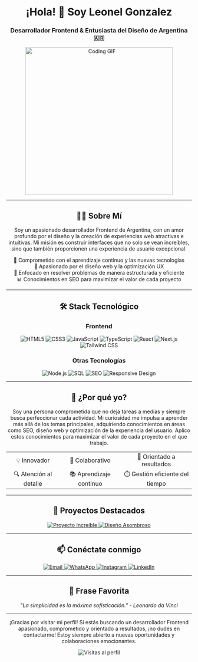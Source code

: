 <h1 align="center">¡Hola! 👋 Soy Leonel Gonzalez</h1>
<h3 align="center">Desarrollador Frontend & Entusiasta del Diseño de Argentina 🇦🇷</h3>

<p align="center">
  <img src="https://media.giphy.com/media/qgQUggAC3Pfv687qPC/giphy.gif" alt="Coding GIF" width="400" />
</p>

<hr/>

<h2 align="center">👨‍💻 Sobre Mí</h2>

<p align="center">
Soy un apasionado desarrollador Frontend de Argentina, con un amor profundo por el diseño y la creación de experiencias web atractivas e intuitivas. Mi misión es construir interfaces que no solo se vean increíbles, sino que también proporcionen una experiencia de usuario excepcional.
</p>

<p align="center">
🚀 Comprometido con el aprendizaje continuo y las nuevas tecnologías<br>
🎨 Apasionado por el diseño web y la optimización UX<br>
🧠 Enfocado en resolver problemas de manera estructurada y eficiente<br>
📊 Conocimientos en SEO para maximizar el valor de cada proyecto
</p>

<hr/>

<h2 align="center">🛠️ Stack Tecnológico</h2>

<h3 align="center">Frontend</h3>

<p align="center">
  <img src="https://img.shields.io/badge/HTML5-E34F26?style=for-the-badge&logo=html5&logoColor=white" alt="HTML5" />
  <img src="https://img.shields.io/badge/CSS3-1572B6?style=for-the-badge&logo=css3&logoColor=white" alt="CSS3" />
  <img src="https://img.shields.io/badge/JavaScript-F7DF1E?style=for-the-badge&logo=javascript&logoColor=black" alt="JavaScript" />
  <img src="https://img.shields.io/badge/TypeScript-007ACC?style=for-the-badge&logo=typescript&logoColor=white" alt="TypeScript" />
  <img src="https://img.shields.io/badge/React-20232A?style=for-the-badge&logo=react&logoColor=61DAFB" alt="React" />
  <img src="https://img.shields.io/badge/Next.js-000000?style=for-the-badge&logo=next.js&logoColor=white" alt="Next.js" />
  <img src="https://img.shields.io/badge/Tailwind_CSS-38B2AC?style=for-the-badge&logo=tailwind-css&logoColor=white" alt="Tailwind CSS" />
</p>

<h3 align="center">Otras Tecnologías</h3>

<p align="center">
  <img src="https://img.shields.io/badge/Node.js-43853D?style=for-the-badge&logo=node.js&logoColor=white" alt="Node.js" />
  <img src="https://img.shields.io/badge/SQL-4479A1?style=for-the-badge&logo=mysql&logoColor=white" alt="SQL" />
  <img src="https://img.shields.io/badge/SEO-47A248?style=for-the-badge&logo=google&logoColor=white" alt="SEO" />
  <img src="https://img.shields.io/badge/Responsive_Design-563D7C?style=for-the-badge&logo=css3&logoColor=white" alt="Responsive Design" />
</p>

<hr/>

<h2 align="center">🌟 ¿Por qué yo?</h2>

<p align="center">
Soy una persona comprometida que no deja tareas a medias y siempre busca perfeccionar cada actividad. Mi curiosidad me impulsa a aprender más allá de los temas principales, adquiriendo conocimientos en áreas como SEO, diseño web y optimización de la experiencia del usuario. Aplico estos conocimientos para maximizar el valor de cada proyecto en el que trabajo.
</p>

<div align="center">
  <table>
    <tr>
      <td align="center">💡 Innovador</td>
      <td align="center">🤝 Colaborativo</td>
      <td align="center">🎯 Orientado a resultados</td>
    </tr>
    <tr>
      <td align="center">🔍 Atención al detalle</td>
      <td align="center">📚 Aprendizaje continuo</td>
      <td align="center">⏱️ Gestión eficiente del tiempo</td>
    </tr>
  </table>
</div>

<hr/>

<h2 align="center">🚀 Proyectos Destacados</h2>

<p align="center">
  <a href="https://github.com/leonelgonzalez/proyecto-increible">
    <img src="https://github-readme-stats.vercel.app/api/pin/?username=leonelgonzalez&repo=proyecto-increible&theme=radical" alt="Proyecto Increíble" />
  </a>
  <a href="https://github.com/leonelgonzalez/diseno-asombroso">
    <img src="https://github-readme-stats.vercel.app/api/pin/?username=leonelgonzalez&repo=diseno-asombroso&theme=radical" alt="Diseño Asombroso" />
  </a>
</p>

<hr/>

<h2 align="center">📫 Conéctate conmigo</h2>

<p align="center">
  <a href="mailto:leonel.gonzalez.dev@gmail.com">
    <img src="https://img.shields.io/badge/Email-D14836?style=for-the-badge&logo=gmail&logoColor=white" alt="Email" />
  </a>
  <a href="https://wa.me/542645841194" target="_blank">
    <img src="https://img.shields.io/badge/WhatsApp-25D366?style=for-the-badge&logo=whatsapp&logoColor=white" alt="WhatsApp" />
  </a>
  <a href="https://www.instagram.com/leonel_gnzz" target="_blank">
    <img src="https://img.shields.io/badge/Instagram-E4405F?style=for-the-badge&logo=instagram&logoColor=white" alt="Instagram" />
  </a>
  <a href="https://www.linkedin.com/in/leonelgonzalez" target="_blank">
    <img src="https://img.shields.io/badge/LinkedIn-0077B5?style=for-the-badge&logo=linkedin&logoColor=white" alt="LinkedIn" />
  </a>
</p>

<hr/>

<h2 align="center">💬 Frase Favorita</h2>

<p align="center">
  <i>"La simplicidad es la máxima sofisticación." - Leonardo da Vinci</i>
</p>

<hr/>

<p align="center">
  ¡Gracias por visitar mi perfil! Si estás buscando un desarrollador Frontend apasionado, comprometido y orientado a resultados, ¡no dudes en contactarme! Estoy siempre abierto a nuevas oportunidades y colaboraciones emocionantes.
</p>

<p align="center">
  <img src="https://komarev.com/ghpvc/?username=leonelgonzalez&color=blueviolet" alt="Visitas al perfil" />
</p>
